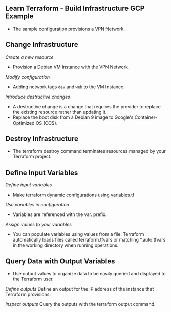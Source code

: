 ## Learn Terraform - Build Infrastructure GCP Example
- The sample configuration provisions a VPN Network.

## Change Infrastructure

*Create a new resource*
- Provision a Debian VM Instance with the VPN Network.

*Modify configuration*
- Adding network tags `dev` and `web` to the VM Instance.

*Introduce destructive changes*  
- A destructive change is a change that requires the provider to replace the existing resource rather than updating it.
- Replace the boot disk from a Debian 9 image to Google's Container-Optimized OS (COS).

## Destroy Infrastructure
- The terraform destroy command terminates resources managed by your Terraform project.

## Define Input Variables

*Define input variables*
- Make terraform dynamic configurations using variables.tf

*Use variables in configuration*
- Variables are referenced with the var. prefix.

*Assign values to your variables*
- You can populate variables using values from a file. Terraform automatically loads files called terraform.tfvars or matching *.auto.tfvars in the working directory when running operations.

## Query Data with Output Variables
- Use output values to organize data to be easily queried and displayed to the Terraform user.

*Define outputs*
Define an output for the IP address of the instance that Terraform provisions.

*Inspect outputs*
Query the outputs with the terraform output command.
